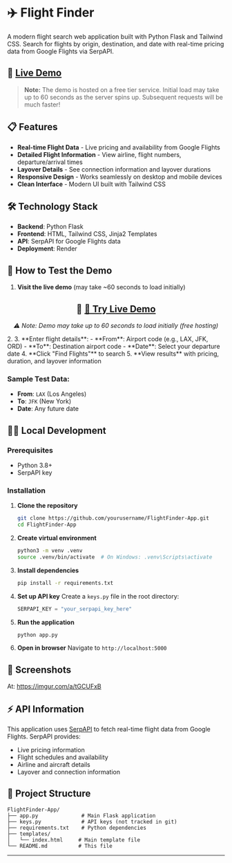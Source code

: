 # ✈️ Flight Finder

A modern flight search web application built with Python Flask and Tailwind CSS. Search for flights by origin, destination, and date with real-time pricing data from Google Flights via SerpAPI.

## 🚀 [Live Demo](https://flightfinder-app.onrender.com/)

> **Note:** The demo is hosted on a free tier service. Initial load may take up to 60 seconds as the server spins up. Subsequent requests will be much faster!

## 📋 Features

- **Real-time Flight Data** - Live pricing and availability from Google Flights
- **Detailed Flight Information** - View airline, flight numbers, departure/arrival times
- **Layover Details** - See connection information and layover durations
- **Responsive Design** - Works seamlessly on desktop and mobile devices
- **Clean Interface** - Modern UI built with Tailwind CSS

## 🛠️ Technology Stack

- **Backend**: Python Flask
- **Frontend**: HTML, Tailwind CSS, Jinja2 Templates
- **API**: SerpAPI for Google Flights data
- **Deployment**: Render

## 🎯 How to Test the Demo

1. **Visit the live demo** (may take ~60 seconds to load initially)
<div align="center">
  
## 🚀 **[🔗 Try Live Demo](https://flightfinder-app.onrender.com/)**

*⚠️ Note: Demo may take up to 60 seconds to load initially (free hosting)*

</div>
2. 
3. **Enter flight details**:
   - **From**: Airport code (e.g., LAX, JFK, ORD)
   - **To**: Destination airport code
   - **Date**: Select your departure date
4. **Click "Find Flights"** to search
5. **View results** with pricing, duration, and layover information

### Sample Test Data:
- **From**: `LAX` (Los Angeles)
- **To**: `JFK` (New York)
- **Date**: Any future date

## 🏃‍♂️ Local Development

### Prerequisites
- Python 3.8+
- SerpAPI key 

### Installation
1. **Clone the repository**
   ```bash
   git clone https://github.com/yourusername/FlightFinder-App.git
   cd FlightFinder-App
   ```

2. **Create virtual environment**
   ```bash
   python3 -m venv .venv
   source .venv/bin/activate  # On Windows: .venv\Scripts\activate
   ```

3. **Install dependencies**
   ```bash
   pip install -r requirements.txt
   ```

4. **Set up API key**
   Create a `keys.py` file in the root directory:
   ```python
   SERPAPI_KEY = "your_serpapi_key_here"
   ```

5. **Run the application**
   ```bash
   python app.py
   ```

6. **Open in browser**
   Navigate to `http://localhost:5000`

## 📸 Screenshots
At:
https://imgur.com/a/tGCUFxB

## ⚡ API Information

This application uses [SerpAPI](https://serpapi.com) to fetch real-time flight data from Google Flights. SerpAPI provides:
- Live pricing information
- Flight schedules and availability  
- Airline and aircraft details
- Layover and connection information

## 📝 Project Structure

```
FlightFinder-App/
├── app.py              # Main Flask application
├── keys.py             # API keys (not tracked in git)
├── requirements.txt    # Python dependencies
├── templates/
│   └── index.html     # Main template file
└── README.md          # This file
```



---

